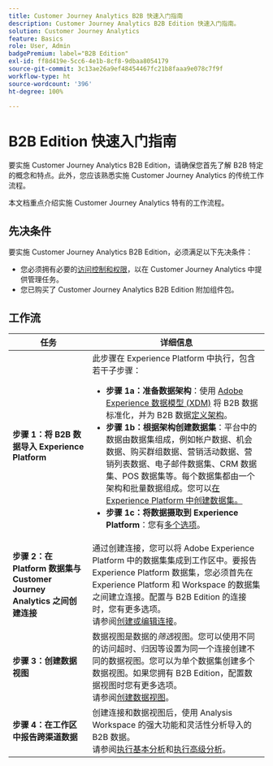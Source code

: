 ```yaml
---
title: Customer Journey Analytics B2B 快速入门指南
description: Customer Journey Analytics B2B Edition 快速入门指南。
solution: Customer Journey Analytics
feature: Basics
role: User, Admin
badgePremium: label="B2B Edition"
exl-id: ff8d419e-5cc6-4e1b-8cf8-9dbaa8054179
source-git-commit: 3c13ae26a9ef48454467fc21b8faaa9e078c7f9f
workflow-type: ht
source-wordcount: '396'
ht-degree: 100%

---
```



# B2B Edition 快速入门指南

要实施 Customer Journey Analytics B2B Edition，请确保您首先了解 B2B 特定的概念和特点。此外，您应该熟悉实施 Customer Journey Analytics 的传统工作流程。

本文档重点介绍实施 Customer Journey Analytics 特有的工作流程。

## 先决条件

要实施 Customer Journey Analytics B2B Edition，必须满足以下先决条件：

* 您必须拥有必要的[访问控制和权限](/help/technotes/access-control.md)，以在 Customer Journey Analytics 中提供管理任务。
* 您已购买了 Customer Journey Analytics B2B Edition 附加组件包。


## 工作流

| 任务 | 详细信息 |
| --- | --- |
| **步骤 1：将 B2B 数据导入 Experience Platform** | 此步骤在 Experience Platform 中执行，包含若干子步骤：<ul><li>**步骤 1a：准备数据架构**：使用 [Adobe Experience 数据模型 (XDM)](https://experienceleague.adobe.com/docs/experience-platform/xdm/home.html?lang=zh-Hans) 将 B2B 数据标准化，并为 B2B 数据[定义架构](https://experienceleague.adobe.com/zh-hans/docs/experience-platform/rtcdp/schemas/b2b)。</li><li>**步骤 1b：根据架构创建数据集**：平台中的数据由数据集组成，例如帐户数据、机会数据、购买群组数据、营销活动数据、营销列表数据、电子邮件数据集、CRM 数据集、POS 数据集等。每个数据集都由一个架构和批量数据组成。您可以[在 Experience Platform 中创建数据集。](https://experienceleague.adobe.com/cn/docs/platform-learn/getting-started-for-data-architects-and-data-engineers/create-datasets.html?lang=zh-Hans)</li><li>**步骤 1c：将数据摄取到 Experience Platform**：您有[多个选项](https://experienceleague.adobe.com/zh-hans/docs/experience-platform/ingestion/home)。</li></ul> |
| **步骤 2：在 Platform 数据集与 Customer Journey Analytics 之间创建连接** | 通过创建连接，您可以将 Adobe Experience Platform 中的数据集集成到工作区中。要报告 Experience Platform 数据集，您必须首先在 Experience Platform 和 Workspace 的数据集之间建立连接。配置与 B2B Edition 的连接时，您有更多选项。<br>请参阅[创建或编辑连接](/help/connections/create-connection.md)。 |
| **步骤 3：创建数据视图** | 数据视图是数据的&#x200B;*筛选*&#x200B;视图。您可以使用不同的访问超时、归因等设置为同一个连接创建不同的数据视图。您可以为单个数据集创建多个数据视图。如果您拥有 B2B Edition，配置数据视图时您有更多选项。<br>请参阅[创建数据视图](/help/data-views/create-dataview.md)。 |
| **步骤 4：在工作区中报告跨渠道数据** | 创建连接和数据视图后，使用 Analysis Workspace 的强大功能和灵活性分析导入的 B2B 数据。<br>请参阅[执行基本分析](/help/analysis-workspace/perform-basic-analysis.md)和[执行高级分析](/help/analysis-workspace/perform-adv-analysis.md)。 |

<!--

## Use Case

The [B2B Use Case ](../data-ingestion/data-ingestion.md) document provides an example use case on how to implement Customer  Journey Analytics B2B Edition.

-->